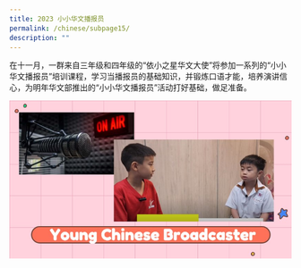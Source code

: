 ```yaml
---
title: 2023 小小华文播报员
permalink: /chinese/subpage15/
description: ""
---
```

在十一月，一群来自三年级和四年级的“依小之星华文大使”将参加一系列的“小小华文播报员”培训课程，学习当播报员的基础知识，并锻炼口语才能，培养演讲信心，为明年华文部推出的“小小华文播报员”活动打好基础，做足准备。

![](/images/young%20broadcaster1.jpg)